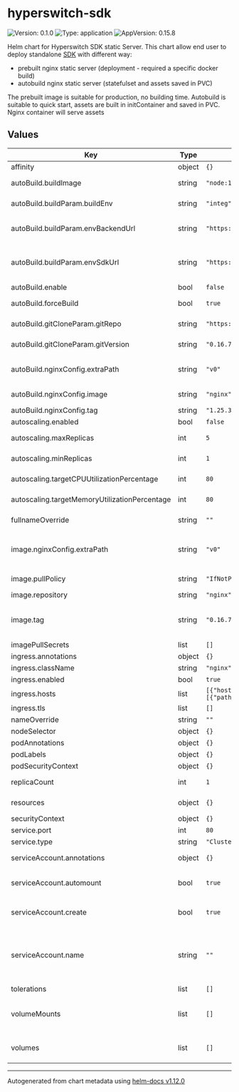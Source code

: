 # hyperswitch-sdk

![Version: 0.1.0](https://img.shields.io/badge/Version-0.1.0-informational?style=flat-square) ![Type: application](https://img.shields.io/badge/Type-application-informational?style=flat-square) ![AppVersion: 0.15.8](https://img.shields.io/badge/AppVersion-0.15.8-informational?style=flat-square)

Helm chart for Hyperswitch SDK static Server. This chart allow end user to deploy standalone
[SDK](https://github.com/juspay/hyperswitch-web) with different way:
  - prebuilt nginx static server (deployment - required a specific docker build)
  - autobuild nginx static server (statefulset and assets saved in PVC)

The prebuilt image is suitable for production, no building time.
Autobuild is suitable to quick start, assets are built in initContainer and saved in PVC. Nginx container will serve
assets

## Values

| Key | Type | Default | Description |
|-----|------|---------|-------------|
| affinity | object | `{}` | Affinity rules |
| autoBuild.buildImage | string | `"node:18"` | docker image to use for the build |
| autoBuild.buildParam.buildEnv | string | `"integ"` | node build parameter, environment |
| autoBuild.buildParam.envBackendUrl | string | `"https://hyperswitch.dev.hub.flowbird.cloud"` | node build parameter, hyperswitch server host |
| autoBuild.buildParam.envSdkUrl | string | `"https://hyperswitch-sdk.dev.hub.flowbird.cloud"` | node build parameter, hyperswitch-web sdk host (same as ingress host) |
| autoBuild.enable | bool | `false` | enable npm auto build |
| autoBuild.forceBuild | bool | `true` | force rebuild assets even these files exist |
| autoBuild.gitCloneParam.gitRepo | string | `"https://github.com/juspay/hyperswitch-web"` | hyperswitch-web repository |
| autoBuild.gitCloneParam.gitVersion | string | `"0.16.7"` | hyperswitch-web repository tag |
| autoBuild.nginxConfig.extraPath | string | `"v0"` | nginx static server extra path ( like https://<host>/0.15.8/v0 ) |
| autoBuild.nginxConfig.image | string | `"nginx"` | nginx static server image |
| autoBuild.nginxConfig.tag | string | `"1.25.3"` | nginx static server tag |
| autoscaling.enabled | bool | `false` | enable autoscaling |
| autoscaling.maxReplicas | int | `5` | autoscaling max replicas |
| autoscaling.minReplicas | int | `1` | autoscaling min replicas |
| autoscaling.targetCPUUtilizationPercentage | int | `80` | autoscaling target CPU utilization |
| autoscaling.targetMemoryUtilizationPercentage | int | `80` | autoscaling target memory utilization |
| fullnameOverride | string | `""` | chart full name override |
| image.nginxConfig.extraPath | string | `"v0"` | nginx extra path used to set liveness and readiness probe /0.16.7/v0 |
| image.pullPolicy | string | `"IfNotPresent"` | prebuild image pull policy |
| image.repository | string | `"nginx"` | prebuild SDK image |
| image.tag | string | `"0.16.7"` | prebuild image tag, the image tag whose default is the chart appVersion. |
| imagePullSecrets | list | `[]` | image pull secret |
| ingress.annotations | object | `{}` | ingress annotations |
| ingress.className | string | `"nginx"` | ingress class name |
| ingress.enabled | bool | `true` | enable/disable ingress |
| ingress.hosts | list | `[{"host":"chart-example.local","paths":[{"path":"/","pathType":"ImplementationSpecific"}]}]` | ingress hosts list |
| ingress.tls | list | `[]` | tls configurations list |
| nameOverride | string | `""` | chart override |
| nodeSelector | object | `{}` | Node selector |
| podAnnotations | object | `{}` | pod annotations |
| podLabels | object | `{}` | pod labels |
| podSecurityContext | object | `{}` | pod security context |
| replicaCount | int | `1` | deployment/statefulset replicas |
| resources | object | `{}` | pod ressource configuration |
| securityContext | object | `{}` | security context |
| service.port | int | `80` | service port |
| service.type | string | `"ClusterIP"` | service type |
| serviceAccount.annotations | object | `{}` | Annotations to add to the service account |
| serviceAccount.automount | bool | `true` | Automatically mount a ServiceAccount's API credentials? |
| serviceAccount.create | bool | `true` | Specifies whether a service account should be created |
| serviceAccount.name | string | `""` | The name of the service account to use. If not set and create is true, a name is generated using the fullname template |
| tolerations | list | `[]` | Tolerations |
| volumeMounts | list | `[]` | Additional volumeMounts on the output Deployment definition. |
| volumes | list | `[]` | Additional volumes on the output Deployment definition. |

----------------------------------------------
Autogenerated from chart metadata using [helm-docs v1.12.0](https://github.com/norwoodj/helm-docs/releases/v1.12.0)
